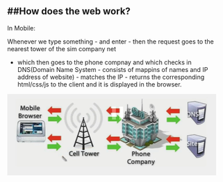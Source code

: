 ## ##How does the web work?

In Mobile:

Whenever we type something - and enter - then the request goes to the nearest tower of the sim company net

- which then goes to the phone compnay and which checks in DNS(Domain Name System - consists of mappins of names and IP address of website) - matches the IP - returns the corresponding html/css/js to the client and it is displayed in the browser.

![Alt text](mobileweb.PNG)
